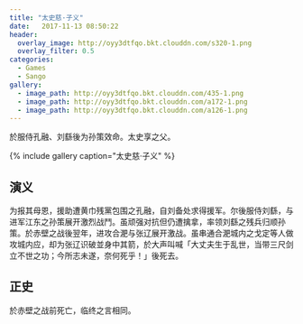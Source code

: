```yaml
---
title: "太史慈·子义"
date:   2017-11-13 08:50:22
header:
  overlay_image: http://oyy3dtfqo.bkt.clouddn.com/s320-1.png
  overlay_filter: 0.5
categories:
  - Games
  - Sango
gallery:
  - image_path: http://oyy3dtfqo.bkt.clouddn.com/435-1.png
  - image_path: http://oyy3dtfqo.bkt.clouddn.com/a172-1.png
  - image_path: http://oyy3dtfqo.bkt.clouddn.com/a126-1.png
---
```


於服侍孔融、刘繇後为孙策效命。太史享之父。

{% include gallery caption="太史慈·子义" %}

## 演义

为报其母恩，援助遭黄巾残黨包围之孔融，自刘备处求得援军。尔後服侍刘繇，与进军江东之孙策展开激烈战鬥。虽顽强对抗但仍遭擒拿，率领刘繇之残兵归顺孙策。於赤壁之战後翌年，进攻合淝与张辽展开激战。虽串通合淝城内之戈定等人做攻城内应，却为张辽识破並身中其箭，於大声叫喊「大丈夫生于乱世，当带三尺剑立不世之功；今所志未遂，奈何死乎！」後死去。

## 正史

於赤壁之战前死亡，临终之言相同。